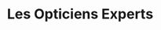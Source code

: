 ---
title: "Les Opticiens Experts"
url: /bonchamp-les-laval/les-opticiens-experts/
shop: opticien
---